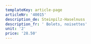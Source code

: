 ```yaml
---
templateKey: article-page
articleNr: '40015'
description_de: Steinpilz-Haselnuss
description_fr: ' Bolets, noisettes'
unit: '2'
price: '28.50'
---
```


